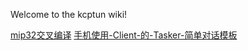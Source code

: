 Welcome to the kcptun wiki!

[mip32交叉编译](mip32-cross-compile)
[手机使用-Client-的-Tasker-简单对话模板](手机使用-Client-的-Tasker-简单对话模板)